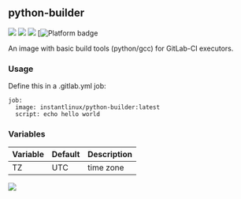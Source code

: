 ## python-builder
[![](https://images.microbadger.com/badges/version/instantlinux/python-builder.svg)](https://microbadger.com/images/instantlinux/python-builder "Version badge") [![](https://images.microbadger.com/badges/image/instantlinux/python-builder.svg)](https://microbadger.com/images/instantlinux/python-builder "Image badge") [![](https://images.microbadger.com/badges/commit/instantlinux/python-builder.svg)](https://microbadger.com/images/instantlinux/python-builder "Commit badge") [![](https://img.shields.io/badge/platform-amd64%20arm64%20arm%2Fv6%20arm%2Fv7-blue "Platform badge")

An image with basic build tools (python/gcc) for GitLab-CI
executors.

### Usage
Define this in a .gitlab.yml job:
```
job:
  image: instantlinux/python-builder:latest
  script: echo hello world
```

### Variables

Variable | Default | Description
-------- | ------- | -----------
TZ | UTC | time zone

[![](https://images.microbadger.com/badges/license/instantlinux/python-builder.svg)](https://microbadger.com/images/instantlinux/python-builder "License badge")
